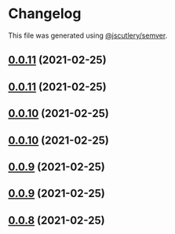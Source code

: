 # Changelog

This file was generated using [@jscutlery/semver](https://github.com/jscutlery/semver).

## [0.0.11](/compare/v0.0.10...v0.0.11) (2021-02-25)



## [0.0.11](/compare/v0.0.10...v0.0.11) (2021-02-25)



## [0.0.10](/compare/v0.0.9...v0.0.10) (2021-02-25)



## [0.0.10](/compare/v0.0.9...v0.0.10) (2021-02-25)



## [0.0.9](/compare/v0.0.8...v0.0.9) (2021-02-25)



## [0.0.9](/compare/v0.0.8...v0.0.9) (2021-02-25)



## [0.0.8](/compare/v0.0.7...v0.0.8) (2021-02-25)
